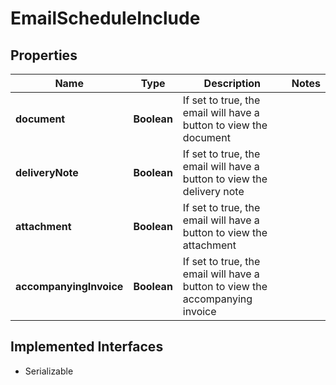 

# EmailScheduleInclude


## Properties

Name | Type | Description | Notes
------------ | ------------- | ------------- | -------------
**document** | **Boolean** | If set to true, the email will have a button to view the document | 
**deliveryNote** | **Boolean** | If set to true, the email will have a button to view the delivery note | 
**attachment** | **Boolean** | If set to true, the email will have a button to view the attachment | 
**accompanyingInvoice** | **Boolean** | If set to true, the email will have a button to view the accompanying invoice | 


## Implemented Interfaces

* Serializable


